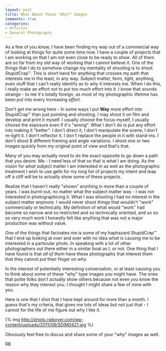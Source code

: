 ```yaml
---
layout: post
title: What About Those "Why?" Images
comments: true
categories:
- Articles
- General Photography
---
```

As a few of you know, I have been finding my way out of a commercial way of looking at things for quite some time now. I have a couple of projects that I am working on that I am not even close to be ready to <em>show</em>. All of them are so far from my old way of working that I cannot believe it. One of the things that I do to somehow change my mentality of shooting is to shoot StupidCrap™. This is short hand for anything that crosses my path that interests me in the least, in any way. Subject matter, form, light, anything, even stuff that I can't really identify as to <em>why</em> it interests me. When I do this, I really make an effort <em>not</em> to put too much effort into it. I know that sounds strange - to me it's totally foreign, as most of my photographic lifetime has been put into every increasing <em>effort</em>.

Don't get me wrong here - In some ways I put <strong>Way</strong> more effort into StupidCrap™ than just pointing and shooting. I may shoot it on film and develop and print it myself. I usually choose the focus myself, I usually choose the exposure even if it's "wrong". What I don't do is put any effort into making it "better". I don't direct it, I don't manipulate the scene, I don't re-light it. I don't reflector it. I don't replace the people in it with stand-ins. I don't shoot 8 different framing and angle variations. I shoot one or two images quickly from my original point of view and that's that.

Many of you may actually <em>need</em> to do the exact opposite to go down a path that you desire. Me - I need less of that so that is what I am doing. As the vision for <em>what</em> subject matter I am interested in as well as the photographic treatment I wish to use gells for my long list of projects my intent and leap off a cliff will be to actually show some of these projects.

Realize that I haven't really "shown" anything in more than a couple of years. I was burnt-out, no matter what the subject matter was - I was not interested in photographicing it. What I was shooting I had no interest in the subject matter anymore. I would never shoot things that wouldn't "work" commercially or technically. My definition of what would "work" had become so narrow and so restricted and so technically oriented, and so so so very much work I honestly felt like anything that was not a major production was without value.

One of the things that facinates me is some of my haphazard StupidCrap™ that I end up looking at over and over with no idea <em>what</em> is causing me to be interested in a particular photo. In speaking with a lot of other photographers out there either in a similar boat as I, or not. One thing that I have found is that <em>all of them</em> have these photographs that interest them that they cannot put their finger on <em>why</em>.

In the interest of potentially interesting conversation, or at least causing you to think about some of these "why" type images you might have. The ones that polite folks don't actually show others because not even you know the reason why they interest you. I thought I might share a few of mine with you.

Here is one that I shot that I have kept around for more than a month. I guess that's my criteria, that gives me lots of ideas but not just that - I cannot for the life of me figure out why I like it.

{% img http://photo.rwboyer.com/wp-content/uploads/2011/08/SDIM0421.jpg %}

Obviously feel free to discus and share some of your "why" images as well.

RB